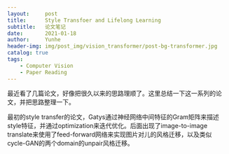 ```yaml
---
layout:     post
title:      Style Transfoer and Lifelong Learning
subtitle:   论文笔记
date:       2021-01-18
author:     Yunhe
header-img: img/post_img/vision_transformer/post-bg-transformer.jpg
catalog: true
tags:
    - Computer Vision
    - Paper Reading
---
```


最近看了几篇论文，好像把很久以来的思路理顺了。这里总结一下这一系列的论文，并把思路整理一下。


最初的style transfer的论文，Gatys通过神经网络中间特征的Gram矩阵来描述style特征，并通过optimization来迭代优化。后面出现了image-to-image translate来使用了feed-forward网络来实现图片对儿的风格迁移，以及类似cycle-GAN的两个domain的unpair风格迁移。